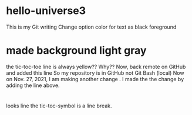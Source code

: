# hello-universe3
This is my Git writing
Change option color for text as black foreground
# made background light gray
the tic-toc-toe line is always yellow??
Why??
Now, back remote on GitHub
and added this line
So my repository is in GitHub not Git Bash (local)
Now on Nov. 27, 2021, I am making another change .
I made the the change by adding the line above.
# 
looks line the tic-toc-symbol is a line break.
